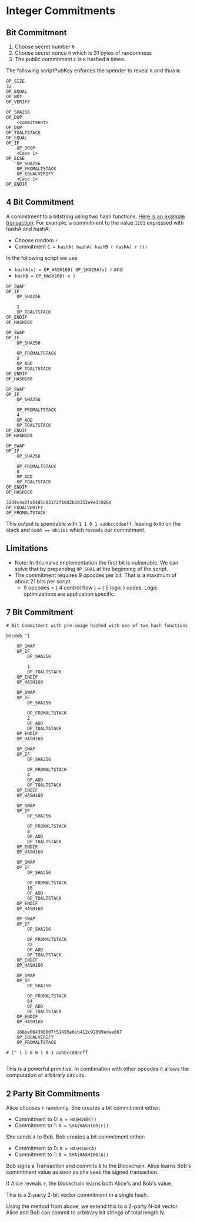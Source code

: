 # Integer Commitments

## Bit Commitment

1. Choose secret number `N` 
2. Choose secret nonce `R` which is 31 bytes of randomness 
3. The public commitment `C` is `R` hashed `N` times.

The following scriptPubKey enforces the spender to reveal `R` and thus `N`:
```
OP_SIZE
32
OP_EQUAL
OP_NOT
OP_VERIFY

OP_SHA256 
OP_DUP 
	<commitment>
OP_DUP
OP_TOALTSTACK
OP_EQUAL
OP_IF
	OP_DROP
	<Case 1>
OP_ELSE
	OP_SHA256
	OP_FROMALTSTACK
	OP_EQUALVERIFY
	<Case 1>
OP_ENDIF

```

## 4 Bit Commitment

A commitment to a bitstring using two hash functions. [Here is an example transaction](https://blockstream.info/tx/1ac287e1c6d2121d1efdd79e13055787226b95b3e3647c2b04c825693abbf5a5?expand).
For example, a commitment to the value `1101` expressed with hashA and hashA:
- Choose random `r`
- Commitment `C = hashA( hashA( hashB ( hashA( r )))`

In the following script we use
- `hashA(x) = OP_HASH160( OP_SHA256(x) )` and 
- `hashB = OP_HASH160( x )`

```
OP_SWAP
OP_IF
	OP_SHA256

	1
	OP_TOALTSTACK
OP_ENDIF
OP_HASH160

OP_SWAP
OP_IF
	OP_SHA256

	OP_FROMALTSTACK
	2
	OP_ADD
	OP_TOALTSTACK
OP_ENDIF
OP_HASH160

OP_SWAP
OP_IF
	OP_SHA256 

	OP_FROMALTSTACK
	4
	OP_ADD
	OP_TOALTSTACK
OP_ENDIF
OP_HASH160

OP_SWAP
OP_IF
	OP_SHA256

	OP_FROMALTSTACK
	8
	OP_ADD
	OP_TOALTSTACK 
OP_ENDIF
OP_HASH160

32d8c4e2fa54d5c831f2f10d2b30352e9e3c026d
OP_EQUALVERIFY
OP_FROMALTSTACK
```

This output is spendable with `1 1 0 1 aabbccddeeff`, leaving `0x0d` on the stack and `0x0d == 0b1101` which reveals our commitment.


## Limitations
- Note: In this naive implementation the first bit is vulnerable. We can solve that by prepending `OP_SHA1` at the beginning of the script.
- The commitment requires 9 opcodes per bit. That is a maximum of about 21 bits per script.
	- 9 opcodes = ( 4 control flow ) + ( 5 logic ) codes. Logic optimizations are application specific.

## 7 Bit Commitment 
```
# Bit Commitment with pre-image hashed with one of two hash functions

btcdeb "[

	OP_SWAP
	OP_IF
		OP_SHA256

		1
		OP_TOALTSTACK
	OP_ENDIF
	OP_HASH160

	OP_SWAP
	OP_IF
		OP_SHA256

		OP_FROMALTSTACK
		2
		OP_ADD
		OP_TOALTSTACK
	OP_ENDIF
	OP_HASH160

	OP_SWAP
	OP_IF
		OP_SHA256 

		OP_FROMALTSTACK
		4
		OP_ADD
		OP_TOALTSTACK
	OP_ENDIF
	OP_HASH160

	OP_SWAP
	OP_IF
		OP_SHA256

		OP_FROMALTSTACK
		8
		OP_ADD
		OP_TOALTSTACK 
	OP_ENDIF
	OP_HASH160

	OP_SWAP
	OP_IF
		OP_SHA256

		OP_FROMALTSTACK
		16
		OP_ADD
		OP_TOALTSTACK 
	OP_ENDIF
	OP_HASH160

	OP_SWAP
	OP_IF
		OP_SHA256

		OP_FROMALTSTACK
		32
		OP_ADD
		OP_TOALTSTACK 
	OP_ENDIF
	OP_HASH160

	OP_SWAP
	OP_IF
		OP_SHA256

		OP_FROMALTSTACK
		64
		OP_ADD
		OP_TOALTSTACK 
	OP_ENDIF
	OP_HASH160

	166be064396607f51495e6cb412c92899edae667
	OP_EQUALVERIFY
	OP_FROMALTSTACK

# ]" 1 1 0 0 1 0 1 aabbccddeeff 


```


This is a powerful primitive. In combination with other opcodes it allows the computation of arbitrary circuits.


## 2 Party Bit Commitments 

Alice chooses `r` randomly. She creates a bit commitment either:
- Commitment to 0: `A = HASH160(r)`
- Commitment to 1: `A = SHA(HASH160(r))`

She sends `A` to Bob.
Bob creates a bit commitment either:
- Commitment to 0: `B = HASH160(A)`
- Commitment to 1: `B = SHA(HASH160(A))`

Bob signs a Transaction and commits `B` to the Blockchain.
Alice learns Bob's commitment value as soon as she sees the signed transaction.

If Alice reveals `r`, the blockchain learns both Alice's and Bob's value. 

This is a 2-party 2-bit vector commitment in a single hash.

Using the method from above, we extend this to a 2-party N-bit vector. Alice and Bob can commit to arbitrary bit strings of total length N.


